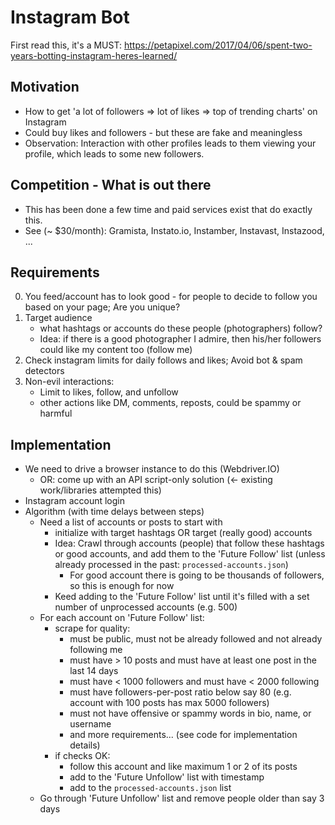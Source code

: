 Instagram Bot
============================
First read this, it's a MUST: https://petapixel.com/2017/04/06/spent-two-years-botting-instagram-heres-learned/

Motivation
----------
- How to get 'a lot of followers => lot of likes => top of trending charts' on Instagram
- Could buy likes and followers - but these are fake and meaningless
- Observation: Interaction with other profiles leads to them viewing your profile, which leads to some new followers.

Competition - What is out there
------------------------------
- This has been done a few time and paid services exist that do exactly this.
- See (~ $30/month): Gramista, Instato.io, Instamber, Instavast, Instazood, ...

Requirements
------------
0. You feed/account has to look good - for people to decide to follow you based on your page; Are you unique?
1. Target audience
	- what hashtags or accounts do these people (photographers) follow?
	- Idea: if there is a good photographer I admire, then his/her followers could like my content too (follow me)
2. Check instagram limits for daily follows and likes; Avoid bot & spam detectors
3. Non-evil interactions:
	- Limit to likes, follow, and unfollow
	- other actions like DM, comments, reposts, could be spammy or harmful

Implementation
--------------
- We need to drive a browser instance to do this (Webdriver.IO)
	- OR: come up with an API script-only solution (<- existing work/libraries attempted this)
- Instagram account login
- Algorithm (with time delays between steps)
	- Need a list of accounts or posts to start with
		- initialize with target hashtags OR target (really good) accounts
		- Idea: Crawl through accounts (people) that follow these hashtags or good accounts,
			and add them to the 'Future Follow' list (unless already processed in the past: `processed-accounts.json`)
			- For good account there is going to be thousands of followers, so this is enough for now
		- Keed adding to the 'Future Follow' list until it's filled with a set number of unprocessed accounts (e.g. 500)
	- For each account on 'Future Follow' list:
		- scrape for quality:
			- must be public, must not be already followed and not already following me
			- must have > 10 posts and must have at least one post in the last 14 days
			- must have < 1000 followers and must have < 2000 following
			- must have followers-per-post ratio below say 80 (e.g. account with 100 posts has max 5000 followers)
			- must not have offensive or spammy words in bio, name, or username
			- and more requirements... (see code for implementation details)
		- if checks OK:
			- follow this account and like maximum 1 or 2 of its posts
			- add to the 'Future Unfollow' list with timestamp
			- add to the `processed-accounts.json` list
	- Go through 'Future Unfollow' list and remove people older than say 3 days

